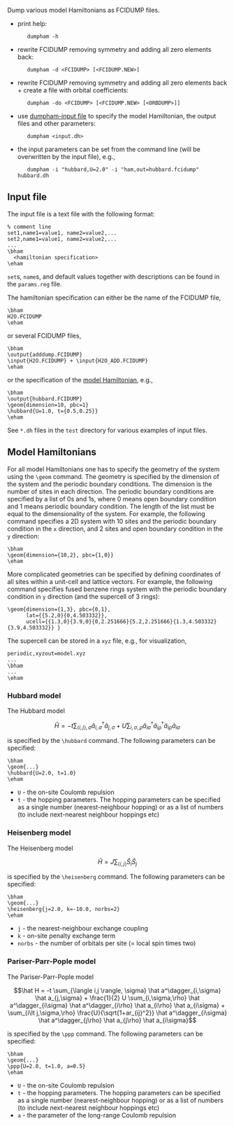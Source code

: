 Dump various model Hamiltonians as FCIDUMP files.

  *  print help:

            dumpham -h

  *  rewrite FCIDUMP removing symmetry and adding all zero elements back:
  
            dumpham -d <FCIDUMP> [<FCIDUMP.NEW>]
        

  *  rewrite FCIDUMP removing symmetry and adding all zero elements back + create a file with orbital coefficients:
  

            dumpham -do <FCIDUMP> [<FCIDUMP.NEW> [<ORBDUMP>]]
        

  *  use [dumpham-input file](#input-file) to specify the model Hamiltonian, the output files and other parameters:
  

            dumpham <input.dh>


  *  the input parameters can be set from the command line (will be overwritten by the input file), e.g.,
    
  
            dumpham -i "hubbard,U=2.0" -i "ham,out=hubbard.fcidump" hubbard.dh


## Input file


The input file is a text file with the following format:

    % comment line
    set1,name1=value1, name2=value2,...
    set2,name1=value1, name2=value2,...
    ...
    \bham
      <hamiltonian specification>
    \eham

`set`s, `name`s, and default values together with descriptions can be found in the `params.reg` file.

The hamiltonian specification can either be the name of the FCIDUMP file,

    \bham
    H2O.FCIDUMP
    \eham
or several FCIDUMP files,
      
    \bham
    \output{adddump.FCIDUMP}
    \input{H2O.FCIDUMP} + \input{H2O_ADD.FCIDUMP}
    \eham     
or the specification of the [model Hamiltonian](#model-hamiltonians), e.g.,

    \bham
    \output{hubbard.FCIDUMP}
    \geom{dimension=10, pbc=1}
    \hubbard{U=1.0, t={0.5,0.25}}
    \eham

See `*.dh` files in the `test` directory for various examples of input files.

## Model Hamiltonians

For all model Hamiltonians one has to specify the geometry of the system using the `\geom` command. The geometry is specified by the dimension of the system and the periodic boundary conditions. The dimension is the number of sites in each direction. The periodic boundary conditions are specified by a list of 0s and 1s, where 0 means open boundary condition and 1 means periodic boundary condition. The length of the list must be equal to the dimensionality of the system. For example, the following command specifies a 2D system with 10 sites and the periodic boundary condition in the `x` direction, and 2 sites and open boundary condition in the `y` direction:

    \bham  
    \geom{dimension={10,2}, pbc={1,0}}
    \eham

More complicated geometries can be specified by defining coordinates of all sites within a unit-cell and lattice vectors. For example, the following command specifies fused benzene rings system with the periodic boundary condition in `y` direction (and the supercell of 3 rings):

    \geom{dimension={1,3}, pbc={0,1},
          lat={{5.2,0}{0,4.503332}},
          ucell={{1.3,0}{3.9,0}{0,2.251666}{5.2,2.251666}{1.3,4.503332}{3.9,4.503332}} }

The supercell can be stored in a `xyz` file, e.g., for visualization,

    periodic,xyzout=model.xyz
    ...
    \bham
    ...
    \eham

### Hubbard model

The Hubbard model 
```math
\hat H = -t \sum_{\langle i,j \rangle, \sigma} \hat a^\dagger_{i,\sigma} \hat a_{j,\sigma} + U \sum_{i,\sigma,\rho} \hat a^\dagger_{i\sigma} \hat a^\dagger_{i\rho} \hat a_{i\rho} \hat a_{i\sigma}
```
is specified by the `\hubbard` command. The following parameters can be specified:

    \bham
    \geom{...}
    \hubbard{U=2.0, t=1.0}
    \eham

* `U` - the on-site Coulomb repulsion
* `t` - the hopping parameters. The hopping parameters can be specified as a single number (nearest-neighbour hopping) or as a list of numbers (to include next-nearest neighbour hoppings etc)

### Heisenberg model

The Heisenberg model
```math
\hat H = J \sum_{\langle i,j \rangle} \hat S_i \hat S_j
```
is specified by the `\heisenberg` command. The following parameters can be specified:

    \bham
    \geom{...}
    \heisenberg{j=2.0, k=-10.0, norbs=2}
    \eham

* `j` - the nearest-neighbour exchange coupling
* `k` - on-site penalty exchange term
* `norbs` - the number of orbitals per site (= local spin times two)

### Pariser-Parr-Pople model

The Pariser-Parr-Pople model
```math
\hat H = -t \sum_{\langle i,j \rangle, \sigma} \hat a^\dagger_{i,\sigma} \hat a_{j,\sigma} + \frac{1}{2} U \sum_{i,\sigma,\rho} \hat a^\dagger_{i\sigma} \hat a^\dagger_{i\rho} \hat a_{i\rho} \hat a_{i\sigma}
 + \sum_{i\lt j,\sigma,\rho} \frac{U}{\sqrt{1+ar_{ij}^2}} \hat a^\dagger_{i\sigma} \hat a^\dagger_{j\rho} \hat a_{j\rho} \hat a_{i\sigma}
```
is specified by the `\ppp` command. The following parameters can be specified:

    \bham
    \geom{...}
    \ppp{U=2.0, t=1.0, a=0.5}
    \eham

* `U` - the on-site Coulomb repulsion
* `t` - the hopping parameters. The hopping parameters can be specified as a single number (nearest-neighbour hopping) or as a list of numbers (to include next-nearest neighbour hoppings etc)
* `a` - the parameter of the long-range Coulomb repulsion
